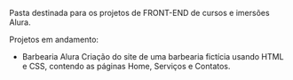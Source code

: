 Pasta destinada para os projetos de FRONT-END de cursos e imersões Alura.

Projetos em andamento:
 - Barbearia Alura 
	Criação do site de uma barbearia fictícia usando HTML e CSS, contendo as páginas Home, Serviços e Contatos.
